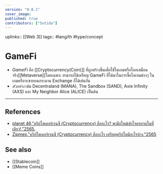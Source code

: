 ```yaml
---
version: "0.0.1"
cover_image:
published: true
contributors: ["Sutida"]
---
```

uplinks:: [[Web 3]]
tags:: #lang/th #type/concept

# GameFi
- *GameFi* คือ [[Cryptocurrency(Coin)]] ที่ถูกสร้างขึ้นเพื่อใช้ในเกมหรือโลกเสมือนจริง[[Metaverse]]โดยเฉพาะ สามารถใช้เหรียญ GameFi ที่ได้มาในการซื้อไอเทมต่างๆ ในเกมหรือจะขายบนกระดาน Exchange ก็ได้เช่นกัน
- *ตัวอย่าง* เช่น Decentraland (MANA), The Sandbox (SAND), Axie Infinity (AXS) และ My Neighbor Alice (ALICE) เป็นต้น

---
## References
- [planet 46,"คริปโตเคอร์เรนซี (Cryptocurrency) คืออะไร? พามือใหม่เข้าใจครบจบในที่เดียว!,"2565.](https://www.finnomena.com/planet46/what-is-cryptocurrency/#h-9)
- [Zipmex,"คริปโตเคอร์เรนซี (Cryptocurrency) คืออะไร เหรียญคริปโตมีอะไรบ้าง,"2565](https://zipmex.com/th/learn/what-is-cryptocurrency/)

## See also
- [[Stablecoin]]
- [[Meme Coins]]

